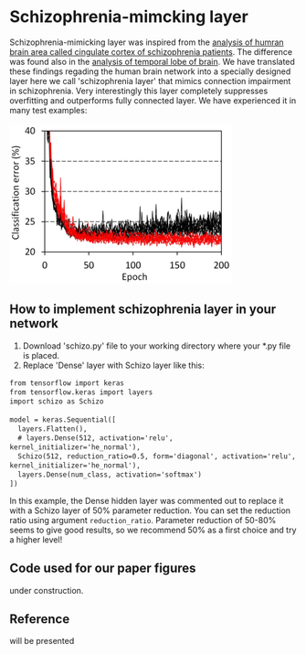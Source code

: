 # Schizophrenia-mimcking layer
Schizophrenia-mimicking layer was inspired from the [analysis of humran brain area called cingulate cortex of schizophrenia patients](https://www.nature.com/articles/s41398-019-0427-4). The difference was found also in the [analysis of temporal lobe of brain](https://arxiv.org/abs/2007.00212). We have translated these findings regading the human brain network into a specially designed layer here we call 'schizophrenia layer' that mimics connection impairment in schizophrenia. Very interestingly this layer completely suppresses overfitting and outperforms fully connected layer. We have experienced it in many test examples: <BR><BR>
![training example](pics/CIFAR_CNN_ConcurrTraj200913.png)

## How to implement schizophrenia layer in your network
1. Download 'schizo.py' file to your working directory where your *.py file is placed.
2. Replace 'Dense' layer with Schizo layer like this: 
```
from tensorflow import keras
from tensorflow.keras import layers
import schizo as Schizo

model = keras.Sequential([
  layers.Flatten(),
  # layers.Dense(512, activation='relu', kernel_initializer='he_normal'),
  Schizo(512, reduction_ratio=0.5, form='diagonal', activation='relu', kernel_initializer='he_normal'),
  layers.Dense(num_class, activation='softmax')
])
```
In this example, the Dense hidden layer was commented out to replace it with a Schizo layer of 50% parameter reduction. You can set the reduction ratio using argument `reduction_ratio`. Parameter reduction of 50-80% seems to give good results, so we recommend 50% as a first choice and try a higher level! 

## Code used for our paper figures
under construction.

## Reference
will be presented
